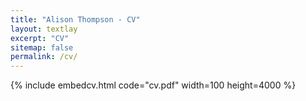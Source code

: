 ```yaml
---
title: "Alison Thompson - CV"
layout: textlay
excerpt: "CV"
sitemap: false
permalink: /cv/
---
```


{% include embedcv.html code="cv.pdf" width=100 height=4000 %}
